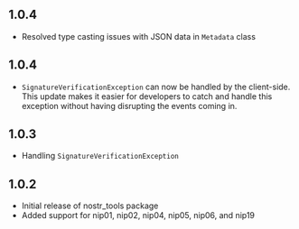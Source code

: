 ## 1.0.4

- Resolved type casting issues with JSON data in `Metadata` class

## 1.0.4

- `SignatureVerificationException` can now be handled by the client-side. This update makes it easier for developers to catch and handle this exception without having disrupting the events coming in.

## 1.0.3

- Handling `SignatureVerificationException`

## 1.0.2

- Initial release of nostr_tools package
- Added support for nip01, nip02, nip04, nip05, nip06, and nip19
